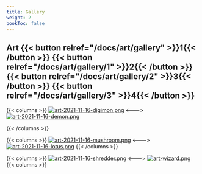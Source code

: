 ```yaml
---
title: Gallery
weight: 2
bookToc: false
---
```

## Art {{< button relref="/docs/art/gallery" >}}1{{< /button >}} {{< button relref="/docs/art/gallery/1" >}}2{{< /button >}} {{< button relref="/docs/art/gallery/2" >}}3{{< /button >}} {{< button relref="/docs/art/gallery/3" >}}4{{< /button >}}


{{< columns >}}
[![art-2021-11-16-digimon.png](https://i.postimg.cc/dwspb479/art-2021-11-16-digimon.png)](/digimon)
<--->
[![art-2021-11-16-demon.png](https://i.postimg.cc/HH4FvfLx/art-2021-11-16-demon.png)](/demon)

{{< /columns >}}

{{< columns >}}
[![art-2021-11-16-mushroom.png](https://i.postimg.cc/KZ6CCbLK/art-2021-11-16-mushroom.png)](/mushroom)
<--->
[![art-2021-11-16-lotus.png](https://i.postimg.cc/44ZqN1Ws/art-2021-11-16-lotus.png)](/lotus)
{{< /columns >}}

{{< columns >}}
[![art-2021-11-16-shredder.png](https://i.postimg.cc/1R5Bj7Wn/art-2021-11-16-shredder.png)](/shredder)
<--->
[![art-wizard.png](https://i.postimg.cc/8DVqH1N9/art-wizard.png)](/wizard)
{{< columns >}}
